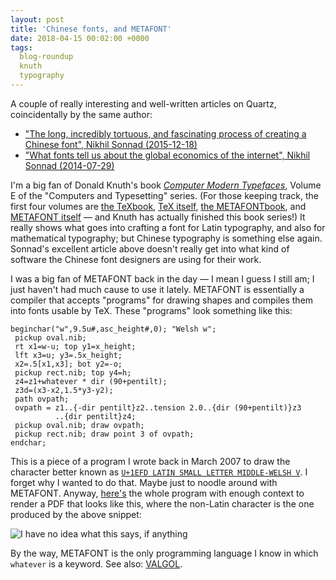 ```yaml
---
layout: post
title: 'Chinese fonts, and METAFONT'
date: 2018-04-15 00:02:00 +0000
tags:
  blog-roundup
  knuth
  typography
---
```


A couple of really interesting and well-written articles on Quartz,
coincidentally by the same author:

- ["The long, incredibly tortuous, and fascinating process of creating a Chinese font", Nikhil Sonnad (2015-12-18)](https://qz.com/522079/the-long-incredibly-tortuous-and-fascinating-process-of-creating-a-chinese-font/)
- ["What fonts tell us about the global economics of the internet", Nikhil Sonnad (2014-07-29)](https://qz.com/237851/what-fonts-tell-us-about-the-global-economics-of-the-internet/)

I'm a big fan of Donald Knuth's book [_Computer Modern Typefaces_](https://amzn.to/2HCef9C),
Volume E of the "Computers and Typesetting" series. (For those keeping track,
the first four volumes are [the TeXbook](https://amzn.to/2H2QdYu), [TeX itself](https://amzn.to/2EOkDHZ),
[the METAFONTbook](https://amzn.to/2HB7FjE), and [METAFONT itself](https://amzn.to/2vi2kLF) —
and Knuth has actually finished this book series!) It really shows what goes into crafting a font
for Latin typography, and also for mathematical typography; but Chinese typography is something
else again. Sonnad's excellent article above doesn't really get into what kind of software the
Chinese font designers are using for their work.

I was a big fan of METAFONT back in the day — I mean I guess I still am; I just haven't had much cause
to use it lately. METAFONT is essentially a compiler that accepts "programs" for drawing shapes and
compiles them into fonts usable by TeX. These "programs" look something like this:

    beginchar("w",9.5u#,asc_height#,0); "Welsh w";
     pickup oval.nib;
     rt x1=w-u; top y1=x_height;
     lft x3=u; y3=.5x_height;
     x2=.5[x1,x3]; bot y2=-o;
     pickup rect.nib; top y4=h;
     z4=z1+whatever * dir (90+pentilt);
     z3d=(x3-x2,1.5*y3-y2);
     path ovpath;
     ovpath = z1..{-dir pentilt}z2..tension 2.0..{dir (90+pentilt)}z3
              ..{dir pentilt}z4;
     pickup oval.nib; draw ovpath;
     pickup rect.nib; draw point 3 of ovpath;
    endchar;

This is a piece of a program I wrote back in March 2007 to draw the character better known as
[`U+1EFD LATIN SMALL LETTER MIDDLE-WELSH V`](http://www.fileformat.info/info/unicode/char/1efd/index.htm).
I forget why I wanted to do that. Maybe just to noodle around with METAFONT. Anyway, [here's](/blog/code/welsh-w.sh)
the whole program with enough context to render a PDF that looks like this, where the non-Latin character
is the one produced by the above snippet:

![I have no idea what this says, if anything](/blog/images/welsh-w.png)

By the way, METAFONT is the only programming language I know in which `whatever` is a keyword.
See also: [VALGOL](http://web.mit.edu/freebsd/head/games/fortune/datfiles/fortunes).
